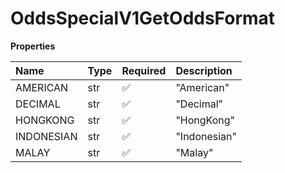 # OddsSpecialV1GetOddsFormat

**Properties**

| Name       | Type | Required | Description  |
| :--------- | :--- | :------- | :----------- |
| AMERICAN   | str  | ✅       | "American"   |
| DECIMAL    | str  | ✅       | "Decimal"    |
| HONGKONG   | str  | ✅       | "HongKong"   |
| INDONESIAN | str  | ✅       | "Indonesian" |
| MALAY      | str  | ✅       | "Malay"      |

<!-- This file was generated by liblab | https://liblab.com/ -->
